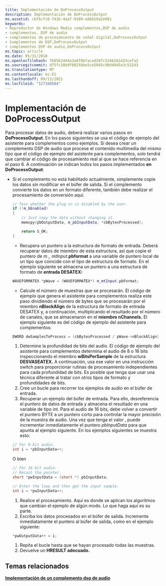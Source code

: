 ```yaml
---
title: Implementación de DoProcessOutput
description: Implementación de DoProcessOutput
ms.assetid: c6fbcfc0-741b-4aa7-9109-e06810a2e081
keywords:
- Reproductor de Windows Media complementos,DSP de audio
- complementos, DSP de audio
- complementos de procesamiento de señal digital,DoProcessOutput
- Complementos de DSP,DoProcessOutput
- complementos DSP de audio,DoProcessOutput
ms.topic: article
ms.date: 05/31/2018
ms.openlocfilehash: f68562444a3a8f0bfacad26fc5246181d33cefa2
ms.sourcegitcommit: d75fc10b9f0825bbe5ce5045c90d4045e3c53243
ms.translationtype: MT
ms.contentlocale: es-ES
ms.lasthandoff: 09/13/2021
ms.locfileid: "127160584"
---
```

# <a name="implementing-doprocessoutput"></a>Implementación de DoProcessOutput

Para procesar datos de audio, deberá realizar varios pasos en **DoProcessOutput**. En los pasos siguientes se usa el código de ejemplo del asistente para complementos como ejemplos. Si desea crear un complemento DSP de audio que procese el contenido multimedia del mismo tipo que el código de ejemplo del asistente para complementos, solo tendrá que cambiar el código de procesamiento real al que se hace referencia en el paso 6. A continuación se indican todos los pasos implementados **en DoProcessOutput**:

-   Si el complemento no está habilitado actualmente, simplemente copie los datos sin modificar en el búfer de salida. Si el complemento convierte los datos en un formato diferente, también debe realizar el procesamiento de conversión aquí.

    ```C++
    // Test whether the plug-in is disabled by the user.
    if (!m_bEnabled)
    {
        // Just copy the data without changing it.
        memcpy(pbOutputData, m_pbInputData, *cbBytesProcessed);

        return S_OK;
    }
    
    ```

    

    -   Recupera un puntero a la estructura de formato de entrada. Deberá recuperar datos de miembro de esta estructura, así que copie el puntero de *m \_ mtInput*.**pbformat** a una variable de puntero local de un tipo que coincide con el tipo de estructura de formato. En el ejemplo siguiente se almacena un puntero a una estructura de formato de **entrada DESATEX:**

    ```C++
    WAVEFORMATEX *pWave = (WAVEFORMATEX*) m_mtInput.pbFormat;
    
    ```

    

    -   Calcule el número de muestras que se procesarán. El código de ejemplo que genera el asistente para complementos realiza este paso dividiendo el número de bytes que se procesarán por el miembro **nBlockAlign** de la estructura de formato de entrada DESATEX y, a continuación, multiplicando el resultado por el número de canales, que se almacenaron en el **miembro nChannels.** El ejemplo siguiente es del código de ejemplo del asistente para complementos:

    ```C++
    DWORD dwSamplesToProcess = (cbBytesProcessed / pWave->nBlockAlign) * pWave->nChannels;
    
    ```

    

    1.  Determine la profundidad de bits del audio. El código de ejemplo del asistente para complementos determina el audio de 8 o 16 bits inspeccionando el miembro **wBitsPerSample** de la estructura **DESVASEATEX.** A continuación, usa ese valor en una instrucción switch para proporcionar rutinas de procesamiento independientes para cada profundidad de bits. Es posible que tenga que usar una técnica diferente al tratar con otros tipos de formato y profundidades de bits.
    2.  Cree un bucle para recorrer los ejemplos de audio en el búfer de entrada.
    3.  Recuperar un ejemplo del búfer de entrada. Para ello, desreferencia el puntero de datos de entrada y almacena el resultado en una variable de tipo int. Para el audio de 16 bits, debe volver a convertir el puntero BYTE a un puntero corto para controlar la mayor precisión de la muestra de audio. Una vez que tenga el valor , puede incrementar inmediatamente el puntero *pbInputData* para que apunta al ejemplo siguiente. En los ejemplos siguientes se muestra esto:

    ```C++
    // For 8-bit audio.
    int i = *pbInputData++;  
    
    ```

    

    O bien

    ```C++
    // For 16-bit audio.
    // Recast the pointer.
    short *pwInputData = (short *) pbInputData; 

    // Enter the loop and then get the input sample.
    int i = *pwInputData++;
    
    ```

    

    1.  Realice el procesamiento. Aquí es donde se aplican los algoritmos que cambian el ejemplo de algún modo. Lo que haga aquí es su parte.
    2.  Escriba los datos procesados en el búfer de salida. Incremente inmediatamente el puntero al búfer de salida, como en el ejemplo siguiente:

    ```C++
    *pwOutputData++ = i;
    
    ```

    

    1.  Repita el bucle hasta que se hayan procesado todas las muestras.
    2.  Devuelve un **HRESULT adecuado.**

## <a name="related-topics"></a>Temas relacionados

<dl> <dt>

[**Implementación de un complemento dsp de audio**](implementing-an-audio-dsp-plug-in.md)
</dt> </dl>

 

 




